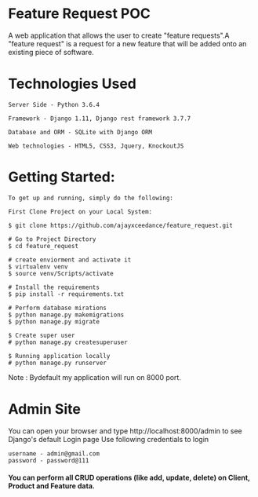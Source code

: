 # Feature Request POC

A web application that allows the user to create "feature requests".A "feature request" is a request for a new feature that will be added onto an existing piece of software.

# Technologies Used
```
Server Side - Python 3.6.4

Framework - Django 1.11, Django rest framework 3.7.7

Database and ORM - SQLite with Django ORM

Web technologies - HTML5, CSS3, Jquery, KnockoutJS

```


# Getting Started:
```
To get up and running, simply do the following:

First Clone Project on your Local System:

$ git clone https://github.com/ajayxceedance/feature_request.git

# Go to Project Directory
$ cd feature_request

# create enviorment and activate it
$ virtualenv venv
$ source venv/Scripts/activate
 
# Install the requirements
$ pip install -r requirements.txt

# Perform database mirations
$ python manage.py makemigrations
$ python manage.py migrate

$ Create super user
# python manage.py createsuperuser

$ Running application locally
# python manage.py runserver
```

Note : Bydefault my application will run on 8000 port.



# Admin Site

You can open your browser and type http://localhost:8000/admin to see Django's default Login page
Use following credentials to login
```
username - admin@gmail.com
password - password@111
```

#### You can perform all CRUD operations (like add, update, delete) on Client, Product and Feature data.
